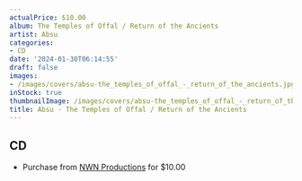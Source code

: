 ```yaml
---
actualPrice: $10.00
album: The Temples of Offal / Return of the Ancients
artist: Absu
categories:
- CD
date: '2024-01-30T06:14:55'
draft: false
images:
- /images/covers/absu-the_temples_of_offal_-_return_of_the_ancients.jpg
inStock: true
thumbnailImage: /images/covers/absu-the_temples_of_offal_-_return_of_the_ancients-thumb.jpg
title: Absu - The Temples of Offal / Return of the Ancients
---
```


## CD
* Purchase from [NWN Productions](http://shop.nwnprod.com/index.php?route=product/product&path=93&product_id=34612&sort=pd.name&order=ASC) for $10.00

